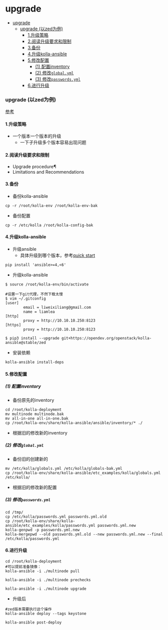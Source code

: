 # upgrade


<!-- @import "[TOC]" {cmd="toc" depthFrom=1 depthTo=6 orderedList=false} -->

<!-- code_chunk_output -->

- [upgrade](#upgrade)
    - [upgrade (以zed为例)](#upgrade-以zed为例)
      - [1.升级策略](#1升级策略)
      - [2.阅读升级要求和限制](#2阅读升级要求和限制)
      - [3.备份](#3备份)
      - [4.升级kolla-ansible](#4升级kolla-ansible)
      - [5.修改配置](#5修改配置)
        - [(1) 配置inventory](#1-配置inventory)
        - [(2) 修改`global.yml`](#2-修改globalyml)
        - [(3) 修改`passwords.yml`](#3-修改passwordsyml)
      - [6.进行升级](#6进行升级)

<!-- /code_chunk_output -->

### upgrade (以zed为例)

[参考](https://docs.openstack.org/kolla-ansible/zed/user/operating-kolla.html#)


#### 1.升级策略
 * 一个版本一个版本的升级
    * 一下子升级多个版本容易出现问题

#### 2.阅读升级要求和限制
* Upgrade procedure¶
* Limitations and Recommendations

#### 3.备份

* 备份kolla-ansible
```shell
cp -r /root/kolla-env /root/kolla-env-bak
```

* 备份配置
```shell
cp -r /etc/kolla /root/kolla-config-bak
```

#### 4.升级kolla-ansible

* 升级ansible
    * 具体升级到哪个版本，参考[quick start](https://docs.openstack.org/kolla-ansible/zed/user/quickstart.html#)
```shell
pip install 'ansible>=4,<6'
```

* 升级kolla-ansible
```shell
$ source /root/kolla-env/bin/activate

#设置一下git代理，不然下载太慢
$ vim ~/.gitconfig
[user]
        email = liweixiliang@gmail.com
        name = liamlea
[http]
        proxy = http://10.10.10.250:8123
[https]
        proxy = http://10.10.10.250:8123

$ pip3 install --upgrade git+https://opendev.org/openstack/kolla-ansible@stable/zed
```

* 安装依赖
```shell
kolla-ansible install-deps
```

#### 5.修改配置

##### (1) 配置inventory

* 备份原先的inventory
```shell
cd /root/kolla-deployment
mv multinode multinode.bak
mv all-in-one all-in-one.bak
cp /root/kolla-env/share/kolla-ansible/ansible/inventory/* ./
```

* 根据旧的修改新的inventory

##### (2) 修改`global.yml`
* 备份旧的创建新的
```shell
mv /etc/kolla/globals.yml /etc/kolla/globals-bak.yml
cp /root/kolla-env/share/kolla-ansible/etc_examples/kolla/globals.yml /etc/kolla/
```

* 根据旧的修改新的配置

##### (3) 修改`passwords.yml`
```shell
cd /tmp/
cp /etc/kolla/passwords.yml passwords.yml.old
cp /root/kolla-env/share/kolla-ansible/etc_examples/kolla/passwords.yml passwords.yml.new
kolla-genpwd -p passwords.yml.new
kolla-mergepwd --old passwords.yml.old --new passwords.yml.new --final /etc/kolla/passwords.yml
```

#### 6.进行升级

```shell
cd /root/kolla-deployment
#可以提前准备镜像：
kolla-ansible -i ./multinode pull

kolla-ansible -i ./multinode prechecks

kolla-ansible -i ./multinode upgrade
```

* 升级后
```shell
#zed版本需要执行这个操作
kolla-ansible deploy --tags keystone

kolla-ansible post-deploy
```